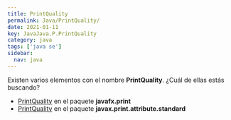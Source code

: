 ```yaml
---
title: PrintQuality
permalink: Java/PrintQuality/
date: 2021-01-11
key: JavaJava.P.PrintQuality
category: java
tags: ['java se']
sidebar: 
  nav: java
---
```


Existen varios elementos con el nombre **PrintQuality**. ¿Cuál de ellas estás buscando?
<ul>
<li><a href="/Java/PrintQuality-javafx-print/">PrintQuality</a> en el paquete <strong>javafx.print</strong></li>
<li><a href="/Java/PrintQuality-javax-print-attribute-standard/">PrintQuality</a> en el paquete <strong>javax.print.attribute.standard</strong></li>
<ul>
